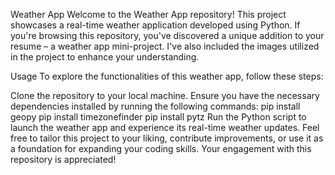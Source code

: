 Weather App
Welcome to the Weather App repository! This project showcases a real-time weather application developed using Python. If you're browsing this repository, you've discovered a unique addition to your resume – a weather app mini-project. I've also included the images utilized in the project to enhance your understanding.

Usage
To explore the functionalities of this weather app, follow these steps:

Clone the repository to your local machine.
Ensure you have the necessary dependencies installed by running the following commands:
pip install geopy
pip install timezonefinder
pip install pytz
Run the Python script to launch the weather app and experience its real-time weather updates.
Feel free to tailor this project to your liking, contribute improvements, or use it as a foundation for expanding your coding skills. Your engagement with this repository is appreciated!
